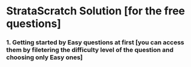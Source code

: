 # StrataScratch Solution [for the free questions]

### 1. Getting started by Easy questions at first [you can access them by filetering the difficulty level of the question and choosing only Easy ones]
